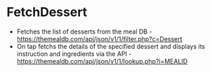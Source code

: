 # FetchDessert
- Fetches the list of desserts from the meal DB - https://themealdb.com/api/json/v1/1/filter.php?c=Dessert
- On tap fetchs the details of the specified dessert and displays its instruction and ingredients via the API - https://themealdb.com/api/json/v1/1/lookup.php?i=MEALID
